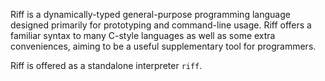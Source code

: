 Riff is a dynamically-typed general-purpose programming language designed
primarily for prototyping and command-line usage. Riff offers a familiar syntax
to many C-style languages as well as some extra conveniences, aiming to be a
useful supplementary tool for programmers.

Riff is offered as a standalone interpreter `riff`.
